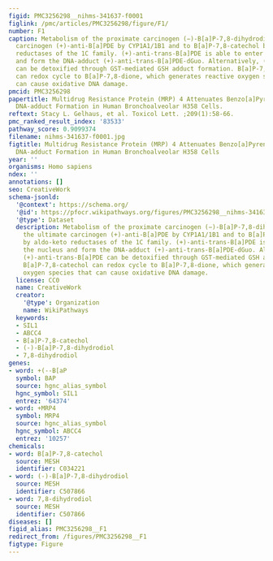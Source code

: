 ```yaml
---
figid: PMC3256298__nihms-341637-f0001
figlink: /pmc/articles/PMC3256298/figure/F1/
number: F1
caption: Metabolism of the proximate carcinogen (−)-B[a]P-7,8-dihydrodiol to the ultimate
  carcinogen (+)-anti-B[a]PDE by CYP1A1/1B1 and to B[a]P-7,8-catechol by aldo-keto
  reductases of the 1C family. (+)-anti-trans-B[a]PDE is able to enter the nucleus
  and form the DNA-adduct (+)-anti-trans-B[a]PDE-dGuo. Alternatively, (+)-anti-trans-B[a]PDE
  can be detoxified through GST-mediated GSH adduct formation. B[a]P-7,8-catechol
  can redox cycle to B[a]P-7,8-dione, which generates reactive oxygen species that
  can cause oxidative DNA damage.
pmcid: PMC3256298
papertitle: Multidrug Resistance Protein (MRP) 4 Attenuates Benzo[a]Pyrene-Mediated
  DNA-adduct Formation in Human Bronchoalveolar H358 Cells.
reftext: Stacy L. Gelhaus, et al. Toxicol Lett. ;209(1):58-66.
pmc_ranked_result_index: '83533'
pathway_score: 0.9099374
filename: nihms-341637-f0001.jpg
figtitle: Multidrug Resistance Protein (MRP) 4 Attenuates Benzo[a]Pyrene-Mediated
  DNA-adduct Formation in Human Bronchoalveolar H358 Cells
year: ''
organisms: Homo sapiens
ndex: ''
annotations: []
seo: CreativeWork
schema-jsonld:
  '@context': https://schema.org/
  '@id': https://pfocr.wikipathways.org/figures/PMC3256298__nihms-341637-f0001.html
  '@type': Dataset
  description: Metabolism of the proximate carcinogen (−)-B[a]P-7,8-dihydrodiol to
    the ultimate carcinogen (+)-anti-B[a]PDE by CYP1A1/1B1 and to B[a]P-7,8-catechol
    by aldo-keto reductases of the 1C family. (+)-anti-trans-B[a]PDE is able to enter
    the nucleus and form the DNA-adduct (+)-anti-trans-B[a]PDE-dGuo. Alternatively,
    (+)-anti-trans-B[a]PDE can be detoxified through GST-mediated GSH adduct formation.
    B[a]P-7,8-catechol can redox cycle to B[a]P-7,8-dione, which generates reactive
    oxygen species that can cause oxidative DNA damage.
  license: CC0
  name: CreativeWork
  creator:
    '@type': Organization
    name: WikiPathways
  keywords:
  - SIL1
  - ABCC4
  - B[a]P-7,8-catechol
  - (-)-B[a]P-7,8-dihydrodiol
  - 7,8-dihydrodiol
genes:
- word: +(--B[aP
  symbol: BAP
  source: hgnc_alias_symbol
  hgnc_symbol: SIL1
  entrez: '64374'
- word: +MRP4
  symbol: MRP4
  source: hgnc_alias_symbol
  hgnc_symbol: ABCC4
  entrez: '10257'
chemicals:
- word: B[a]P-7,8-catechol
  source: MESH
  identifier: C034221
- word: (-)-B[a]P-7,8-dihydrodiol
  source: MESH
  identifier: C507866
- word: 7,8-dihydrodiol
  source: MESH
  identifier: C507866
diseases: []
figid_alias: PMC3256298__F1
redirect_from: /figures/PMC3256298__F1
figtype: Figure
---
```

